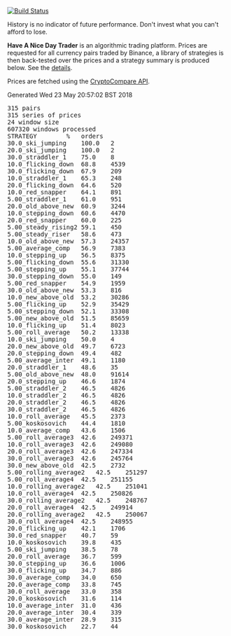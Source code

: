 <!-- If this is readme.md it will be overwritten by the build process -->

[![Build
Status](https://travis-ci.org/deanturpin/handt.svg?branch=master)](https://travis-ci.org/deanturpin/handt)

History is no indicator of future performance. Don't invest what you can't
afford to lose.

**Have A Nice Day Trader** is an algorithmic trading platform. Prices are
requested for all currency pairs traded by Binance, a library of strategies is
then back-tested over the prices and a strategy summary is produced below. See
the [details](details.md).

Prices are fetched using the [CryptoCompare
API](https://min-api.cryptocompare.com/).

Generated Wed 23 May 20:57:02 BST 2018
<pre>
315 pairs
315 series of prices
24 window size
607320 windows processed
STRATEGY		%	orders
30.0_ski_jumping	100.0	2
20.0_ski_jumping	100.0	2
30.0_straddler_1	75.0	8
10.0_flicking_down	68.8	4539
30.0_flicking_down	67.9	209
10.0_straddler_1	65.3	248
20.0_flicking_down	64.6	520
10.0_red_snapper	64.1	891
5.00_straddler_1	61.0	951
20.0_old_above_new	60.9	3244
10.0_stepping_down	60.6	4470
20.0_red_snapper	60.0	225
5.00_steady_rising2	59.1	450
5.00_steady_riser	58.6	473
10.0_old_above_new	57.3	24357
5.00_average_comp	56.9	7383
10.0_stepping_up	56.5	8375
5.00_flicking_down	55.6	31330
5.00_stepping_up	55.1	37744
30.0_stepping_down	55.0	149
5.00_red_snapper	54.9	1959
30.0_old_above_new	53.3	816
10.0_new_above_old	53.2	30286
5.00_flicking_up	52.9	35429
5.00_stepping_down	52.1	33308
5.00_new_above_old	51.5	85659
10.0_flicking_up	51.4	8023
5.00_roll_average	50.2	13338
10.0_ski_jumping	50.0	4
20.0_new_above_old	49.7	6723
20.0_stepping_down	49.4	482
5.00_average_inter	49.1	1180
20.0_straddler_1	48.6	35
5.00_old_above_new	48.0	91614
20.0_stepping_up	46.6	1874
5.00_straddler_2	46.5	4826
10.0_straddler_2	46.5	4826
20.0_straddler_2	46.5	4826
30.0_straddler_2	46.5	4826
10.0_roll_average	45.5	2373
5.00_koskosovich	44.4	1810
10.0_average_comp	43.6	1506
5.00_roll_average3	42.6	249371
10.0_roll_average3	42.6	249080
20.0_roll_average3	42.6	247334
30.0_roll_average3	42.6	245764
30.0_new_above_old	42.5	2732
5.00_rolling_average2	42.5	251297
5.00_roll_average4	42.5	251155
10.0_rolling_average2	42.5	251041
10.0_roll_average4	42.5	250826
30.0_rolling_average2	42.5	248767
20.0_roll_average4	42.5	249914
20.0_rolling_average2	42.5	250067
30.0_roll_average4	42.5	248955
20.0_flicking_up	42.1	1706
30.0_red_snapper	40.7	59
10.0_koskosovich	39.8	435
5.00_ski_jumping	38.5	78
20.0_roll_average	36.7	599
30.0_stepping_up	36.6	1006
30.0_flicking_up	34.7	886
30.0_average_comp	34.0	650
20.0_average_comp	33.8	745
30.0_roll_average	33.0	358
20.0_koskosovich	31.6	114
10.0_average_inter	31.0	436
20.0_average_inter	30.4	339
30.0_average_inter	28.9	315
30.0_koskosovich	22.7	44
</pre>
